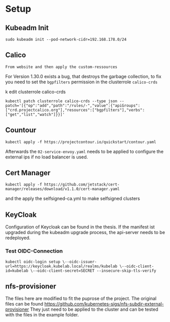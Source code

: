 # Setup

## Kubeadm Init

```
sudo kubeadm init --pod-network-cidr=192.168.178.0/24
```

## Calico
```
From website and then apply the custom-ressources
```

For Version 1.30.0 exists a bug, that destroys the garbage collection, to fix you need to set the `bgpfilters` permission in the clusterrole `calico-crds`

k edit clusterrole calico-crds
```
kubectl patch clusterrole calico-crds --type json --patch='[{"op":"add","path":"/rules/-","value":{"apiGroups":["crd.projectcalico.org"],"resources":["bgpfilters"],"verbs":["get","list","watch"]}}]'
```


## Countour
```
kubectl apply -f https://projectcontour.io/quickstart/contour.yaml
```

Afterwards the `02-service-envoy.yaml` needs to be applied to configure the external ips if no load balancer is used.


## Cert Manager

```
kubectl apply -f https://github.com/jetstack/cert-manager/releases/download/v1.1.0/cert-manager.yaml
```
and the apply the selfsigned-ca.yml to make selfsigned clusters

## KeyCloak

Configuration of Keycloak can be found in the thesis.
If the manifest ist upgraded during the kubeadm upgrade process, the api-server needs to be redeployed.

### Test OIDC-Connection

```
kubectl oidc-login setup \--oidc-issuer-url=https://keycloak.kubelab.local/realms/kubelab \--oidc-client-id=kubelab \--oidc-client-secret=SECRET --insecure-skip-tls-verify
```

## nfs-provisioner

The files here are modified to fit the puprose of the project. The original files can be found https://github.com/kubernetes-sigs/nfs-subdir-external-provisioner
They just need to be applied to the cluster and can be tested with the files in the example folder.